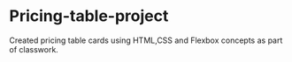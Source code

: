 # Pricing-table-project
Created pricing table cards using HTML,CSS and Flexbox concepts as part of classwork.

